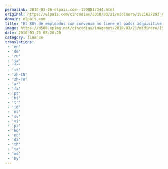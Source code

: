 ```yaml
---
permalink: 2018-03-26-elpais.com--1598817344.html
original: https://elpais.com/cincodias/2018/03/21/midinero/1521627293_607430.html#?ref=rss&format=simple&link=link
domain: elpais.com
title: "El 80% de empleados con convenio no tiene el poder adquisitivo garantizado"
image: https://d500.epimg.net/cincodias/imagenes/2018/03/21/midinero/1521627293_607430_1521844234_rrss_normal.jpg
date: 2018-03-26 08:20:20
category: finance
translations: 
 - 'en'
 - 'de'
 - 'ru'
 - 'ja'
 - 'fr'
 - 'it'
 - 'zh-CN'
 - 'zh-TW'
 - 'ar'
 - 'fa'
 - 'pt'
 - 'hi'
 - 'tr'
 - 'id'
 - 'nl'
 - 'sv'
 - 'vi'
 - 'pl'
 - 'ko'
 - 'no'
 - 'da'
 - 'th'
 - 'ta'
 - 'ms'
 - 'hy'
---
```


